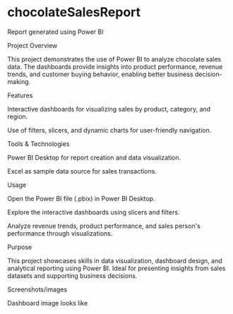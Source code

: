 # chocolateSalesReport
Report generated using Power BI


Project Overview

This project demonstrates the use of Power BI to analyze chocolate sales data. The dashboards provide insights into product performance, revenue trends, and customer buying behavior, enabling better business decision-making.

Features

Interactive dashboards for visualizing sales by product, category, and region.

Use of filters, slicers, and dynamic charts for user-friendly navigation.

Tools & Technologies

Power BI Desktop for report creation and data visualization.

Excel as sample data source for sales transactions.

Usage

Open the Power BI file (.pbix) in Power BI Desktop.

Explore the interactive dashboards using slicers and filters.

Analyze revenue trends, product performance, and sales person's performance through visualizations.

Purpose

This project showcases skills in data visualization, dashboard design, and analytical reporting using Power BI. Ideal for presenting insights from sales datasets and supporting business decisions.

Screenshots/images

Dashboard image looks like 
